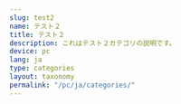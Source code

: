 ```yaml
---
slug: test2
name: テスト２
title: テスト２
description: これはテスト２カテゴリの説明です。
device: pc
lang: ja
type: categories
layout: taxonomy
permalink: "/pc/ja/categories/"
---
```

